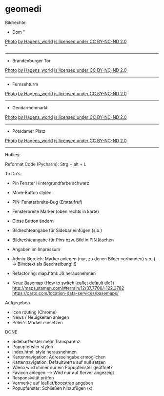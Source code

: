 # geomedi

Bildrechte:

- Dom
"
<figcaption class="creativecommons photo_list_text_legal">
                <a class="creativecommons" target="_blank"
                    href="https://www.flickr.com/photos/hagens_world/15577799122/">
                    Photo</a>
                <a class="creativecommons" target="_blank"
                    href="https://www.flickr.com/photos/hagens_world/">
                    by  Hagens_world</a>
                <a class="creativecommons" target="_blank"
                    href="https://creativecommons.org/licenses/by-nc-nd/2.0/">
                    is licensed under CC BY-NC-ND 2.0</a>
</figcaption>
"

---------------------------------------------------------------------------------------------------------------------------

- Brandenburger Tor
<figcaption class="creativecommons photo_list_text_legal">
                <a class="creativecommons" target="_blank"
                    href="https://www.flickr.com/photos/hagens_world/15332306010/">
                    Photo</a>
                <a class="creativecommons" target="_blank"
                    href="https://www.flickr.com/photos/hagens_world/">
                    by  Hagens_world</a>
                <a class="creativecommons" target="_blank"
                    href="https://creativecommons.org/licenses/by-nc-nd/2.0/">
                    is licensed under CC BY-NC-ND 2.0</a>
</figcaption>

---------------------------------------------------------------------------------------------------------------------------

- Fernsehturm
<figcaption class="creativecommons photo_list_text_legal">
                <a class="creativecommons" target="_blank"
                    href="https://www.flickr.com/photos/hagens_world/4037768811/">
                    Photo</a>
                <a class="creativecommons" target="_blank"
                    href="https://www.flickr.com/photos/hagens_world/">
                    by  Hagens_world</a>
                <a class="creativecommons" target="_blank"
                    href="https://creativecommons.org/licenses/by-nc-nd/2.0/">
                    is licensed under CC BY-NC-ND 2.0</a>
</figcaption>

---------------------------------------------------------------------------------------------------------------------------

- Gendarmenmarkt
<figcaption class="creativecommons photo_list_text_legal">
                <a class="creativecommons" target="_blank"
                    href="https://www.flickr.com/photos/hagens_world/15394092797/">
                    Photo</a>
                <a class="creativecommons" target="_blank"
                    href="https://www.flickr.com/photos/hagens_world/">
                    by  Hagens_world</a>
                <a class="creativecommons" target="_blank"
                    href="https://creativecommons.org/licenses/by-nc-nd/2.0/">
                    is licensed under CC BY-NC-ND 2.0</a>
</figcaption>


---------------------------------------------------------------------------------------------------------------------------

- Potsdamer Platz
<figcaption class="creativecommons photo_list_text_legal">
                <a class="creativecommons" target="_blank"
                    href="https://www.flickr.com/photos/hagens_world/14964598284/">
                    Photo</a>
                <a class="creativecommons" target="_blank"
                    href="https://www.flickr.com/photos/hagens_world/">
                    by  Hagens_world</a>
                <a class="creativecommons" target="_blank"
                    href="https://creativecommons.org/licenses/by-nc-nd/2.0/">
                    is licensed under CC BY-NC-ND 2.0</a>
</figcaption>



---------------------------------------------------------------------------------------------------------------------------

Hotkey:

Reformat Code (Pycharm):
Strg + alt + L


To Do's:
- Pin Fenster Hintergrundfarbe schwarz
- More-Button stylen
- PIN-Fensterbreite-Bug (Erstaufruf)
- Fensterbreite Marker (oben rechts in karte)
- Close Button ändern





- Bildrechteangabe für Sidebar einfügen (s.o.)
- Bildrechteangabe für Pins bzw. Bild in PIN löschen
- Angaben im Impressum
- Admin-Bereich: Marker anlegen (nur, zu denen Bilder vorhanden) s.o. (--> Blindtext als Beschreibung!!!)
- Refactoring: map.html: JS herausnehmen


- Neue Basemap (How to switch leaflet default tile?)
    http://maps.stamen.com/#terrain/12/37.7706/-122.3782
    https://carto.com/location-data-services/basemaps/


    




Aufgegeben
- Icon routing (Chrome)
- News / Neuigkeiten anlegen
- Peter's Marker einsetzen

DONE
- Sidebarfenster mehr Transparenz
- Popupfenster stylen
- index.html: style herausnehmen
- Kartennavigation: Adresseingabe ermöglichen
- Kartennavigation: Defaultwerte auf null setzen
- Wieso wird immer nur ein Popupfenster geöffnet?
- Favicon anlegen --> Wird nur auf Server angezeigt
- Responsivität prüfen
- Vermerke auf leaflet/bootstrap angeben
- Popupfenster: Schließen hinzufügen (x)
